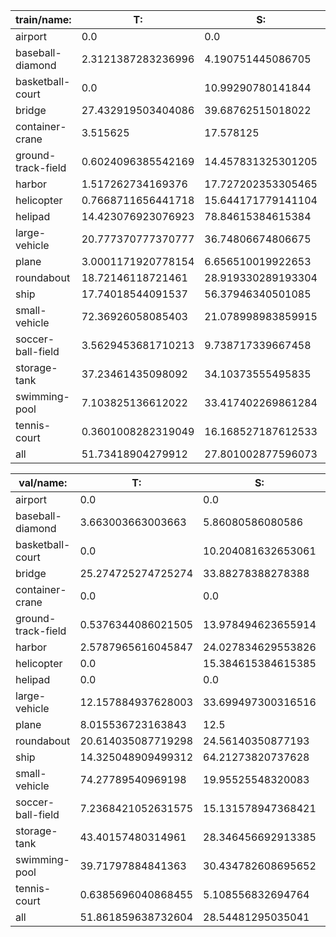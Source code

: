 | train/name:            | T:                     | S:                     | M:                     | L:                     | Total |                 
| - | - | - | - | - | - |
| airport                | 0.0                    | 0.0                    | 3.2679738562091503     | 96.73202614379085      | 306 |
| baseball-diamond       | 2.3121387283236996     | 4.190751445086705      | 67.34104046242774      | 26.15606936416185      | 692 |
| basketball-court       | 0.0                    | 10.99290780141844      | 38.829787234042556     | 50.177304964539005     | 564 |
| bridge                 | 27.432919503404086     | 39.68762515018022      | 27.99359231077293      | 4.885863035642771      | 2497 |
| container-crane        | 3.515625               | 17.578125              | 75.390625              | 3.515625               | 256 |
| ground-track-field     | 0.6024096385542169     | 14.457831325301205     | 29.31726907630522      | 55.622489959839356     | 498 |
| harbor                 | 1.517262734169376      | 17.727202353305465     | 50.34835113794705      | 30.407183774578108     | 6459 |
| helicopter             | 0.7668711656441718     | 15.644171779141104     | 75.61349693251533      | 7.975460122699387      | 652 |
| helipad                | 14.423076923076923     | 78.84615384615384      | 6.730769230769231      | 0.0                    | 104 |
| large-vehicle          | 20.777370777370777     | 36.74806674806675      | 42.234432234432234     | 0.24013024013024012    | 24570 |
| plane                  | 3.0001171920778154     | 6.656510019922653      | 64.18610101957108      | 26.157271768428455     | 8533 |
| roundabout             | 18.72146118721461      | 28.919330289193304     | 43.83561643835616      | 8.52359208523592       | 657 |
| ship                   | 17.74018544091537      | 56.37946340501085      | 24.59311501282304      | 1.2872361412507398     | 40552 |
| small-vehicle          | 72.36926058085403      | 21.078998983859915     | 6.549968097927547      | 0.0017723373585084008  | 169268 |
| soccer-ball-field      | 3.5629453681710213     | 9.738717339667458      | 23.51543942992874      | 63.18289786223278      | 421 |
| storage-tank           | 37.23461435098092      | 34.10373555495835      | 25.12765385649019      | 3.5339962375705456     | 7442 |
| swimming-pool          | 7.103825136612022      | 33.417402269861284     | 56.99873896595208      | 2.480033627574611      | 2379 |
| tennis-court           | 0.3601008282319049     | 16.168527187612533     | 35.25387108390349      | 48.21750090025207      | 2777 |
| all                    | 51.73418904279912      | 27.801002877596073     | 17.493029367859524     | 2.9717787117452823     | 268627 |

| val/name:              | T:                     | S:                     | M:                     | L:                     | Total |                 
| - | - | - | - | - | - |
| airport                | 0.0                    | 0.0                    | 1.9230769230769231     | 98.07692307692308      | 104 |
| baseball-diamond       | 3.663003663003663      | 5.86080586080586       | 65.2014652014652       | 25.274725274725274     | 273 |
| basketball-court       | 0.0                    | 10.204081632653061     | 51.02040816326531      | 38.775510204081634     | 147 |
| bridge                 | 25.274725274725274     | 33.88278388278388      | 36.81318681318681      | 4.029304029304029      | 546 |
| container-crane        | 0.0                    | 0.0                    | 100.0                  | 0.0                    | 14 |
| ground-track-field     | 0.5376344086021505     | 13.978494623655914     | 30.64516129032258      | 54.83870967741935      | 186 |
| harbor                 | 2.5787965616045847     | 24.027834629553826     | 44.49447400736799      | 28.8988948014736       | 2443 |
| helicopter             | 0.0                    | 15.384615384615385     | 51.282051282051285     | 33.333333333333336     | 78 |
| helipad                | 0.0                    | 0.0                    | 100.0                  | 0.0                    | 2 |
| large-vehicle          | 12.157884937628003     | 33.699497300316516     | 54.068143734872464     | 0.07447402718301992    | 5371 |
| plane                  | 8.015536723163843      | 12.5                   | 43.255649717514125     | 36.228813559322035     | 2832 |
| roundabout             | 20.614035087719298     | 24.56140350877193      | 46.92982456140351      | 7.894736842105263      | 228 |
| ship                   | 14.325048909499312     | 64.21273820737628      | 20.331860010144194     | 1.1303528729802188     | 13801 |
| small-vehicle          | 74.27789540969198      | 19.95525548320083      | 5.766849107107187      | 0.0                    | 50062 |
| soccer-ball-field      | 7.2368421052631575     | 15.131578947368421     | 21.05263157894737      | 56.578947368421055     | 152 |
| storage-tank           | 43.40157480314961      | 28.346456692913385     | 26.866141732283463     | 1.3858267716535433     | 3175 |
| swimming-pool          | 39.71797884841363      | 30.434782608695652     | 28.672150411280846     | 1.1750881316098707     | 851 |
| tennis-court           | 0.6385696040868455     | 5.108556832694764      | 47.12643678160919      | 47.12643678160919      | 783 |
| all                    | 51.861859638732604     | 28.54481295035041      | 16.142286052709505     | 3.451041358207482      | 81048 |
